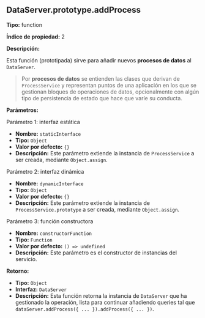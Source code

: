 ## DataServer.prototype.addProcess

**Tipo:** function

**Índice de propiedad:** 2

**Descripción:**

Esta función (prototipada) sirve para añadir nuevos **procesos de datos** al `DataServer`.

> Por **procesos de datos** se entienden las clases que derivan de `ProcessService` y representan puntos de una aplicación en los que se gestionan bloques de operaciones de datos, opcionalmente con algún tipo de persistencia de estado que hace que varíe su conducta.

**Parámetros:**

Parámetro 1: interfaz estática

  - **Nombre:** `staticInterface`
  - **Tipo:** `Object`
  - **Valor por defecto:** `{}`
  - **Descripción:** Este parámetro extiende la instancia de `ProcessService` a ser creada, mediante `Object.assign`.

Parámetro 2: interfaz dinámica

  - **Nombre:** `dynamicInterface`
  - **Tipo:** `Object`
  - **Valor por defecto:** `{}`
  - **Descripción:** Este parámetro extiende la instancia de `ProcessService.prototype` a ser creada, mediante `Object.assign`.

Parámetro 3: función constructora

  - **Nombre:** `constructorFunction`
  - **Tipo:** `Function`
  - **Valor por defecto:** `() => undefined`
  - **Descripción:** Este parámetro es el constructor de instancias del servicio.

**Retorno:**

  - **Tipo:** `Object`
  - **Interfaz:** `DataServer`
  - **Descripción:** Esta función retorna la instancia de `DataServer` que ha gestionado la operación, lista para continuar añadiendo queries tal que `dataServer.addProcess({ ... }).addProcess({ ... })`.




